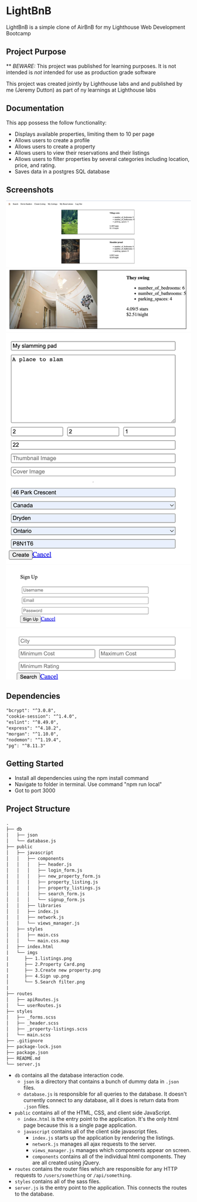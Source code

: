 # LightBnB

LightBnB is a simple clone of AirBnB for my Lighthouse Web Development Bootcamp

## Project Purpose

** _BEWARE:_ This project was published for learning purposes. It is not intended is _not_ intended for use as production grade software 

This project was created jointly by Lighthouse labs and and published by me (Jeremy Dutton) as part of ny learnings at Lighthouse labs

## Documentation

This app possess the follow functionality:
- Displays available properties, limiting them to 10 per page
- Allows users to create a profile
- Allows users to create a property
- Allows users to view their reservations and their listings
- Allows users to filter properties by several categories including location, price, and rating. 
- Saves data in a postgres SQL database 

## Screenshots

!["Listings example"](public/imgs/1.listings.png)
!["Property card"](public/imgs/2.Property%20Card.png)
!["Create new property"](public/imgs/3.Create%20new%20property.png)
!["Sign up"](public/imgs/4.Sign%20Up.png)
!["Search and filter properties](public/imgs/5.%20Search%20and%20filter.png)

## Dependencies

    "bcrypt": "^3.0.8",
    "cookie-session": "^1.4.0",
    "eslint": "^8.49.0",
    "express": "^4.18.2",
    "morgan": "^1.10.0",
    "nodemon": "^1.19.4",
    "pg": "^8.11.3"

## Getting Started 

- Install all dependencies using the npm install command
- Navigate to folder in terminal. Use command "npm run local"
- Got to port 3000

## Project Structure

```
.
├── db
│   ├── json
│   └── database.js
├── public
│   ├── javascript
│   │   ├── components 
│   │   │   ├── header.js
│   │   │   ├── login_form.js
│   │   │   ├── new_property_form.js
│   │   │   ├── property_listing.js
│   │   │   ├── property_listings.js
│   │   │   ├── search_form.js
│   │   │   └── signup_form.js
│   │   ├── libraries
│   │   ├── index.js
│   │   ├── network.js
│   │   └── views_manager.js
│   ├── styles
│   │   ├── main.css
│   │   └── main.css.map
│   ├── index.html
|   └── imgs
|      ├── 1.listings.png
|      ├── 2.Property Card.png
|      ├── 3.Create new property.png
|      ├── 4.Sign up.png
│      └── 5.Search filter.png
|       
├── routes
│   ├── apiRoutes.js
│   └── userRoutes.js
├── styles  
│   ├── _forms.scss
│   ├── _header.scss
│   ├── _property-listings.scss
│   └── main.scss
├── .gitignore
├── package-lock.json
├── package.json
├── README.md
└── server.js
```

* `db` contains all the database interaction code.
  * `json` is a directory that contains a bunch of dummy data in `.json` files.
  * `database.js` is responsible for all queries to the database. It doesn't currently connect to any database, all it does is return data from `.json` files.
* `public` contains all of the HTML, CSS, and client side JavaScript. 
  * `index.html` is the entry point to the application. It's the only html page because this is a single page application.
  * `javascript` contains all of the client side javascript files.
    * `index.js` starts up the application by rendering the listings.
    * `network.js` manages all ajax requests to the server.
    * `views_manager.js` manages which components appear on screen.
    * `components` contains all of the individual html components. They are all created using jQuery.
* `routes` contains the router files which are responsible for any HTTP requests to `/users/something` or `/api/something`. 
* `styles` contains all of the sass files. 
* `server.js` is the entry point to the application. This connects the routes to the database.
